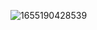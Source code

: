 ![1655190428539](https://user-images.githubusercontent.com/68007558/173515091-2aaad5ef-b5b5-4798-a9c4-c38d6d1c50ce.png)
